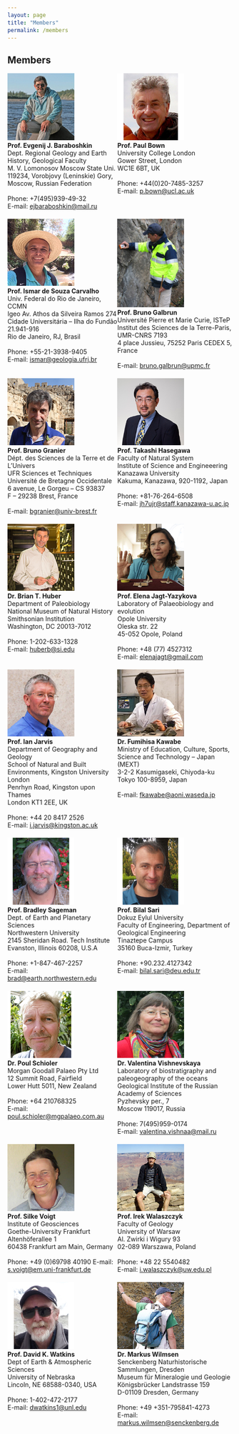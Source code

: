 ```yaml
---
layout: page
title: "Members"
permalink: /members
---
```

## Members
<div style="display:grid; grid-row-gap:20px;">
    <div class="person" style="grid-row:1; grid-column:1;">
        <img src="images/person-baraboshkin.jpg" style="width:150px;" alt="Baraboshkin" /><br />
        <strong>Prof. Evgenij J. Baraboshkin</strong><br />
        Dept. Regional Geology and Earth History, Geological Faculty<br />
        M. V. Lomonosov Moscow State Uni.<br />
        119234, Vorobjovy (Leninskie) Gory, Moscow, Russian Federation<br />
        <br />
        Phone: +7(495)939-49-32<br />
        E-mail: <a href="mailto:ejbaraboshkin@mail.ru">ejbaraboshkin@mail.ru</a>
    </div>
    <div class="person" style="grid-row:1; grid-column:2;">
        <img src="images/person-bown.jpg" style="width:150px;" alt="Bown" /><br />
        <strong>Prof. Paul Bown</strong><br />
        University College London<br />
        Gower Street, London<br />
        WC1E 6BT, UK<br />
        <br />
        Phone: +44(0)20-7485-3257<br />
        E-mail: <a href="mailto:p.bown@ucl.ac.uk">p.bown@ucl.ac.uk</a>
    </div>
    <div class="person" style="grid-row:2; grid-column:1;">
        <img src="images/person-ismar.jpg" style="width:150px;" alt="Ismar" /><br />
        <strong>Prof. Ismar de Souza Carvalho</strong><br />
        Univ. Federal do Rio de Janeiro, CCMN<br />
        Igeo Av. Athos da Silveira Ramos 274<br />
        Cidade Universitária – Ilha do Fundão 21.941-916<br />
        Rio de Janeiro, RJ, Brasil<br />
        <br />
        Phone: +55-21-3938-9405<br />
        E-mail: <a href="mailto:ismar@geologia.ufrj.br">ismar@geologia.ufrj.br</a>
    </div>
    <div class="person" style="grid-row:2; grid-column:2;">
         <img src="images/person-galbrun.jpg" style="width:150px;" alt="Galbrun" /><br />
        <strong>Prof. Bruno Galbrun</strong><br />
        Université Pierre et Marie Curie, ISTeP<br />
        Institut des Sciences de la Terre-Paris, UMR-CNRS 7193<br />
        4 place Jussieu, 75252 Paris CEDEX 5, France<br />
        <br />
        E-mail: <a href="mailto:bruno.galbrun@upmc.fr">bruno.galbrun@upmc.fr</a>
    </div>
    <div class="person" style="grid-row:3; grid-column:1;">
        <img src="images/person-granier.jpg" style="width:150px;" alt="Granier" /><br />
        <strong>Prof. Bruno Granier</strong><br />
        Dépt. des Sciences de la Terre et de L’Univers<br />
        UFR Sciences et Techniques<br />
        Université de Bretagne Occidentale<br />
        6 avenue, Le Gorgeu – CS 93837<br />
        F – 29238 Brest, France<br />
        <br />
        E-mail: <a href="mailto:bgranier@univ-brest.fr">bgranier@univ-brest.fr</a>
    </div>
    <div class="person" style="grid-row:3; grid-column:2;">
        <img src="images/person-hasegawa.jpg" style="width:150px;" alt="Hasegawa" /><br />
        <strong>Prof. Takashi Hasegawa</strong><br />
        Faculty of Natural System<br />
        Institute of Science and Engineeering<br />
        Kanazawa University<br />
        Kakuma, Kanazawa, 920-1192, Japan<br />
        <br />
        Phone: +81-76-264-6508<br />
        E-mail: <a href="mailto:jh7ujr@staff.kanazawa-u.ac.jp">jh7ujr@staff.kanazawa-u.ac.jp</a>
    </div>
    <div class="person" style="grid-row:4; grid-column:1;">
        <img src="images/person-huber.jpg" style="width:150px;" alt="Huber" /><br />
        <strong>Dr. Brian T. Huber</strong><br />
        Department of Paleobiology<br />
        National Museum of Natural History<br />
        Smithsonian Institution<br />
        Washington, DC 20013-7012<br />
        <br />
        Phone: 1-202-633-1328<br />
        E-mail: <a href="mailto:huberb@si.edu">huberb@si.edu</a>
    </div>
    <div class="person" style="grid-row:4; grid-column:2;">
        <img src="images/person-yazykova.jpg" style="width:150px;" alt="Yazykova" /><br />
        <strong>Prof. Elena Jagt-Yazykova</strong><br />
        Laboratory of Palaeobiology and evolution<br />
        Opole University<br />
        Oleska str. 22<br />
        45-052 Opole, Poland<br />
        <br />
        Phone: +48 (77) 4527312<br />
        E-mail: <a href="mailto:elenajagt@gmail.com">elenajagt@gmail.com</a>
    </div>
    <div class="person" style="grid-row:5; grid-column:1;">
        <img src="images/person-jarvis.jpg" style="width:150px;" alt="Jarvis" /><br />
        <strong>Prof. Ian Jarvis</strong><br />
        Department of Geography and Geology<br />
        School of Natural and Built Environments, Kingston University London<br />
        Penrhyn Road, Kingston upon Thames<br />
        London KT1 2EE, UK<br />
        <br />
        Phone: +44 20 8417 2526<br />
        E-mail: <a href="mailto:i.jarvis@kingston.ac.uk">i.jarvis@kingston.ac.uk</a> 
    </div>
    <div class="person" style="grid-row:5; grid-column:2;">
        <img src="images/person-kawabe.jpg" style="width:150px;" alt="Kawabe" /><br />
        <strong>Dr. Fumihisa Kawabe</strong><br />
        Ministry of Education, Culture, Sports, Science and Technology – Japan (MEXT)<br />
        3-2-2 Kasumigaseki, Chiyoda-ku<br />
        Tokyo 100-8959, Japan<br />
        <br />
        E-mail: <a href="mailto:fkawabe@aoni.waseda.jp">fkawabe@aoni.waseda.jp</a>
    </div>
    <div class="person" style="grid-row:6; grid-column:1;">
        <img src="images/person-sageman.jpg" style="width:150px;" alt="Sageman" /><br />
        <strong>Prof. Bradley Sageman</strong><br />
        Dept. of Earth and Planetary Sciences<br />
        Northwestern University<br />
        2145 Sheridan Road. Tech Institute<br />
        Evanston, Illinois 60208, U.S.A<br />
        <br />
        Phone: +1-847-467-2257<br />
        E-mail: <a href="mailto:brad@earth.northwestern.edu">brad@earth.northwestern.edu</a>     
    </div>
    <div class="person" style="grid-row:6; grid-column:2;">
        <img src="images/person-sari.jpg" style="width:150px;" alt="Sari" /><br />
        <strong>Prof. Bilal Sari</strong><br />
        Dokuz Eylul University<br />
        Faculty of Engineering, Department of Geological Engineering<br />
        Tinaztepe Campus<br />
        35160 Buca-Izmir, Turkey<br />
        <br />
        Phone: +90.232.4127342<br />
        E-mail: <a href="mailto:bilal.sari@deu.edu.tr">bilal.sari@deu.edu.tr</a>
    </div>
    <div class="person" style="grid-row:7; grid-column:1;">
        <img src="images/person-schioler.jpg" style="width:150px;" alt="Schioler" /><br />
        <strong>Dr. Poul Schioler</strong><br />
        Morgan Goodall Palaeo Pty Ltd<br />
        12 Summit Road, Fairfield<br />
        Lower Hutt 5011, New Zealand<br />
        <br />
        Phone: +64 210768325<br />
        E-mail: <a href="mailto:poul.schioler@mgpalaeo.com.au">poul.schioler@mgpalaeo.com.au</a>
    </div>
    <div class="person" style="grid-row:7; grid-column:2;">
        <img src="images/person-vishnevskaya.jpg" style="width:150px;" alt="Vishnevskaya" /><br />
        <strong>Dr. Valentina Vishnevskaya</strong><br />
        Laboratory of biostratigraphy and paleogeography of the oceans<br />
        Geological Institute of the Russian Academy of Sciences<br />
        Pyzhevsky per., 7<br />
        Moscow 119017, Russia<br />
        <br />
        Phone: 7(495)959-0174<br />
        E-mail: <a href="mailto:valentina.vishnaa@mail.ru">valentina.vishnaa@mail.ru</a>
    </div>
    <div class="person" style="grid-row:8; grid-column:1;">
        <img src="images/person-voigt.jpg" style="width:150px;" alt="Voigt" /><br />
        <strong>Prof. Silke Voigt</strong><br />
        Institute of Geosciences<br />
        Goethe-University Frankfurt<br />
        Altenhöferallee 1<br />
        60438 Frankfurt am Main, Germany<br />
        <br />
        Phone: +49 (0)69798 40190
        E-mail: <a href="mailto:s.voigt@em.uni-frankfurt.de">s.voigt@em.uni-frankfurt.de</a>
    </div>
    <div class="person" style="grid-row:8; grid-column:2;">
        <img src="images/person-walaszczyk.jpg" style="width:150px;" alt="Walaszczyk" /><br />
        <strong>Prof. Irek Walaszczyk</strong><br />
        Faculty of Geology<br />
        University of Warsaw<br />
        Al. Zwirki i Wigury 93<br />
        02-089 Warszawa, Poland<br />
        <br />
        Phone: +48 22 5540482<br />
        E-mail: <a href="mailto:i.walaszczyk@uw.edu.pl">i.walaszczyk@uw.edu.pl</a>
    </div>
    <div class="person" style="grid-row:9; grid-column:1;">
        <img src="images/person-watkins.jpg" style="width:150px;" alt="Watkins" /><br />
        <strong>Prof. David K. Watkins</strong><br />
        Dept of Earth & Atmospheric Sciences<br />
        University of Nebraska<br />
        Lincoln, NE 68588-0340, USA<br />
        <br />
        Phone: 1-402-472-2177<br />
        E-mail: <a href="mailto:dwatkins1@unl.edu">dwatkins1@unl.edu</a>
    </div>
    <div class="person" style="grid-row:9; grid-column:2;">
        <img src="images/person-wilmsen.jpg" style="width:150px;" alt="Wilmsen" /><br />
        <strong>Dr. Markus Wilmsen</strong><br />
        Senckenberg Naturhistorische Sammlungen, Dresden<br />
        Museum für Mineralogie und Geologie<br />
        Königsbrücker Landstrasse 159<br />
        D-01109 Dresden, Germany<br />
        <br />
        Phone: +49 +351-795841-4273<br />
        E-mail: <a href="mailto:markus.wilmsen@senckenberg.de">markus.wilmsen@senckenberg.de</a>
    </div>
</div>

<p></p>
